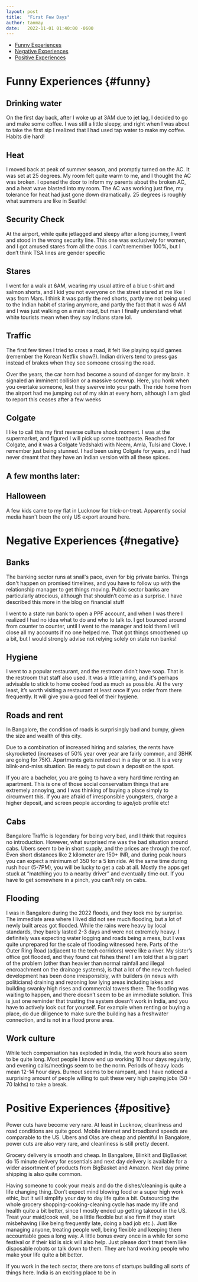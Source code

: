 ```yaml
---
layout: post
title:  "First Few Days"
author: tanmay
date:   2022-11-01 01:40:00 -0600
---
```

- [Funny Experiences](#funny)
- [Negative Experiences](#negative)
- [Positive Experiences](#positive)

# **Funny Experiences** {#funny}

## Drinking water

On the first day back, after I woke up at 3AM due to jet lag, I decided to go and make some coffee. I was still a little sleepy, and right when I was about to take the first sip I realized that I had used tap water to make my coffee. Habits die hard!

## Heat 

I moved back at peak of summer season, and promptly turned on the AC. It was set at 25 degrees. My room felt quite warm to me, and I thought the AC was broken. I opened the door to inform my parents about the broken AC, and a heat wave blasted into my room. The AC was working just fine, my tolerance for heat had just gone down dramatically. 25 degrees is roughly what summers are like in Seattle!

## Security Check

At the airport, while quite jetlagged and sleepy after a long journey, I went and stood in the wrong security line. This one was exclusively for women, and I got amused stares from all the cops. I can’t remember 100%, but I don’t think TSA lines are gender specific

## Stares

I went for a walk at 6AM, wearing my usual attire of a blue t-shirt and salmon shorts, and I kid you not everyone on the street stared at me like I was from Mars. I think it was partly the red shorts, partly me not being used to the Indian habit of staring anymore, and partly the fact that it was 6 AM and I was just walking on a main road, but man I finally understand what white tourists mean when they say Indians stare lol.

## Traffic

The first few times I tried to cross a road, it felt like playing squid games (remember the Korean Netflix show?). Indian drivers tend to press gas instead of brakes when they see someone crossing the road.

Over the years, the car horn had become a sound of danger for my brain. It signaled an imminent collision or a massive screwup. Here, you honk when you overtake someone, lest they swerve into your path. The ride home from the airport had me jumping out of my skin at every horn, although I am glad to report this ceases after a few weeks

## Colgate

I like to call this my first reverse culture shock moment. I was at the supermarket, and figured I will pick up some toothpaste. Reached for Colgate, and it was a Colgate Vedshakti with Neem, Amla, Tulsi and Clove. I remember just being stunned. I had been using Colgate for years, and I had never dreamt that they have an Indian version with all these spices.

## A few months later:

## Halloween

A few kids came to my flat in Lucknow for trick-or-treat. Apparently social media hasn't been the only US export around here.

# **Negative Experiences** {#negative}

## Banks

The banking sector runs at snail's pace, even for big private banks. Things don't happen on promised timelines, and you have to follow up with the relationship manager to get things moving. Public sector banks are particularly atrocious, although that shouldn’t come as a surprise. I have described this more in the blog on financial stuff

I went to a state run bank to open a PPF account, and when I was there I realized I had no idea what to do and who to talk to. I got bounced around from counter to counter, until I went to the manager and told them I will close all my accounts if no one helped me. That got things smoothened up a bit, but I would strongly advise not relying solely on state run banks!

## Hygiene

I went to a popular restaurant, and the restroom didn’t have soap. That is the restroom that staff also used. It was a little jarring, and it's perhaps advisable to stick to home cooked food as much as possible. At the very least, it’s worth visiting a restaurant at least once if you order from there frequently. It will give you a good feel of their hygiene.

## Roads and rent

In Bangalore, the condition of roads is surprisingly bad and bumpy, given the size and wealth of this city.

Due to a combination of increased hiring and salaries, the rents have skyrocketed (increases of 50% year over year are fairly common, and 3BHK are going for 75K). Apartments gets rented out in a day or so. It is a very blink-and-miss situation. Be ready to put down a deposit on the spot.

If you are a bachelor, you are going to have a very hard time renting an apartment. This is one of those social conservatism things that are extremely annoying, and I was thinking of buying a place simply to circumvent this. If you are afraid of irresponsible youngsters, charge a higher deposit, and screen people according to age/job profile etc!

## Cabs

Bangalore Traffic is legendary for being very bad, and I think that requires no introduction. However, what surprised me was the bad situation around cabs. Ubers seem to be in short supply, and the prices are through the roof. Even short distances like 2 kilometer are 150+ INR, and during peak hours you can expect a minimum of 350 for a 5 km ride. At the same time during rush hour (5-7PM), you will be lucky to get a cab at all. Mostly the apps get stuck at “matching you to a nearby driver” and eventually time out. If you have to get somewhere in a pinch, you can’t rely on cabs.

## Flooding

I was in Bangalore during the 2022 floods, and they took me by surprise. The immediate area where I lived did not see much flooding, but a lot of newly built areas got flooded. While the rains were heavy by local standards, they barely lasted 2-3 days and were not extremely heavy. I definitely was expecting water logging and roads being a mess, but I was quite unprepared for the scale of flooding witnessed here. Parts of the Outer Ring Road (adjacent to the tech corridors) were like a river. My sister’s office got flooded, and they found cat fishes there! I am told that a big part of the problem (other than heavier than normal rainfall and illegal encroachment on the drainage systems), is that a lot of the new tech fueled development has been done irresponsibly, with builders (in nexus with politicians) draining and rezoning low lying areas including lakes and building swanky high rises and commercial towers there. The flooding was waiting to happen, and there doesn’t seem to be an immediate solution. This is just one reminder that trusting the system doesn’t work in India, and you have to actively look out for yourself. For example when renting or buying a place, do due diligence to make sure the building has a freshwater connection, and is not in a flood prone area. 

## Work culture

While tech compensation has exploded in India, the work hours also seem to be quite long. Most people I know end up working 10 hour days regularly, and evening calls/meetings seem to be the norm. Periods of heavy loads mean 12-14 hour days. Burnout seems to be rampant, and I have noticed a surprising amount of people willing to quit these very high paying jobs (50 - 70 lakhs) to take a break.

# **Positive Experiences** {#positive}

Power cuts have become very rare. At least in Lucknow, cleanliness and road conditions are quite good. Mobile internet and broadband speeds are comparable to the US. Ubers and Olas are cheap and plentiful
In Bangalore, power cuts are also very rare, and cleanliness is still pretty decent.

Grocery delivery is smooth and cheap. In Bangalore, BlinkIt and BigBasket do 15 minute delivery for essentials and next day delivery is available for a wider assortment of products from BigBasket and Amazon. Next day prime shipping is also quite common.

Having someone to cook your meals and do the dishes/cleaning is quite a life changing thing. Don’t expect mind blowing food or a super high work ethic, but it will simplify your day to day life quite a bit. Outsourcing the whole grocery shopping-cooking-cleaning cycle has made my life and health quite a bit better, since I mostly ended up getting takeout in the US. Treat your maid/cook well, be a little flexible but also firm if they start misbehaving (like being frequently late, doing a bad job etc.). Just like managing anyone, treating people well, being flexible and keeping them accountable goes a long way. A little bonus every once in a while for some festival or if their kid is sick will also help. Just please don't treat them like disposable robots or talk down to them. They are hard working people who make your life quite a bit better.

If you work in the tech sector, there are tons of startups building all sorts of things here. India is an exciting place to be in

